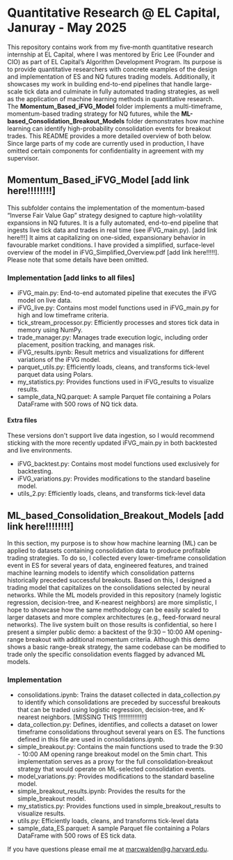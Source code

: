 # Quantitative Research @ EL Capital, Januray - May 2025

This repository contains work from my five‐month quantitative research internship at EL Capital, where I was mentored by Eric Lee (Founder and CIO) as part of EL Capital’s Algorithm Development Program. Its purpose is to provide quantitative researchers with concrete examples of the design and implementation of ES and NQ futures trading models. Additionally, it showcases my work in building end-to-end pipelines that handle large-scale tick data and culminate in fully automated trading strategies, as well as the application of machine learning methods in quantitative research. The **Momentum_Based_iFVG_Model** folder implements a multi-timeframe, momentum-based trading strategy for NQ futures, while the **ML-based_Consolidation_Breakout_Models** folder demonstrates how machine learning can identify high-probability consolidation events for breakout trades. This README provides a more detailed overview of both below. Since large parts of my code are currently used in production, I have omitted certain components for confidentiality in agreement with my supervisor.


## Momentum_Based_iFVG_Model [add link here!!!!!!!!]

This subfolder contains the implementation of the momentum-based “Inverse Fair Value Gap” strategy designed to capture high-volatility expansions in NQ futures. It is a fully automated, end-to-end pipeline that ingests live tick data and trades in real time (see iFVG_main.py). [add link here!!!] It aims at capitalizing on one-sided, expansionary behavior in favourable market conditions. I have provided a simplified, surface-level overview of the model in iFVG_Simplified_Overview.pdf [add link here!!!!!]. Please note that some details have been omitted.


### Implementation [add links to all files]
- iFVG_main.py: End-to-end automated pipeline that executes the iFVG model on live data.
- iFVG_live.py: Contains most model functions used in iFVG_main.py for high and low timeframe criteria.
- tick_stream_processor.py: Efficiently processes and stores tick data in memory using NumPy.
- trade_manager.py: Manages trade execution logic, including order placement, position tracking, and manages risk.
- iFVG_results.ipynb: Result metrics and visualizations for different variations of the iFVG model.
- parquet_utils.py: Efficiently loads, cleans, and transforms tick-level parquet data using Polars.
- my_statistics.py: Provides functions used in iFVG_results to visualize results.
- sample_data_NQ.parquet: A sample Parquet file containing a Polars DataFrame with 500 rows of NQ tick data.
  
#### Extra files
These versions don't support live data ingestion, so I would recommend sticking with the more recently updated iFVG_main.py in both backtested and live environments.
- iFVG_backtest.py: Contains most model functions used exclusively for backtesting.
- iFVG_variations.py: Provides modifications to the standard baseline model.
- utils_2.py: Efficiently loads, cleans, and transforms tick-level data


## ML_based_Consolidation_Breakout_Models [add link here!!!!!!!!]

In this section, my purpose is to show how machine learning (ML) can be applied to datasets containing consolidation data to produce profitable trading strategies. To do so, I collected every lower-timeframe consolidation event in ES for several years of data, engineered features, and trained machine learning models to identify which consolidation patterns historically preceded successful breakouts. Based on this, I designed a trading model that capitalizes on the consolidations selected by neural networks. While the ML models provided in this repository (namely logistic regression, decision-tree, and K-nearest neighbors) are more simplistic, I hope to showcase how the same methodology can be easily scaled to larger datasets and more complex architectures (e.g., feed-forward neural networks). The live system built on those results is confidential, so here I present a simpler public demo: a backtest of the 9:30 – 10:00 AM opening-range breakout with additional momentum criteria. Although this demo shows a basic range-break strategy, the same codebase can be modified to trade only the specific consolidation events flagged by advanced ML models.


### Implementation

- consolidations.ipynb: Trains the dataset collected in data_collection.py to identify which consolidations are preceded by successful breakouts that can be traded using logistic regression, decision-tree, and K-nearest neighbors. [MISSING THIS !!!!!!!!!!!!!!!]
- data_collection.py: Defines, identifies, and collects a dataset on lower timeframe consolidations throughout several years on ES. The functions defined in this file are used in consolidations.ipynb.
- simple_breakout.py: Contains the main functions used to trade the 9:30 - 10:00 AM opening range breakout model on the 5min chart. This implementation serves as a proxy for the full consolidation‐breakout strategy that would operate on ML-selected consolidation events.
- model_variations.py: Provides modifications to the standard baseline model.
- simple_breakout_results.ipynb: Provides the results for the simple_breakout model.
- my_statistics.py: Provides functions used in simple_breakout_results to visualize results.
- utils.py: Efficiently loads, cleans, and transforms tick-level data
- sample_data_ES.parquet: A sample Parquet file containing a Polars DataFrame with 500 rows of ES tick data.




If you have questions please email me at marcwalden@g.harvard.edu.

